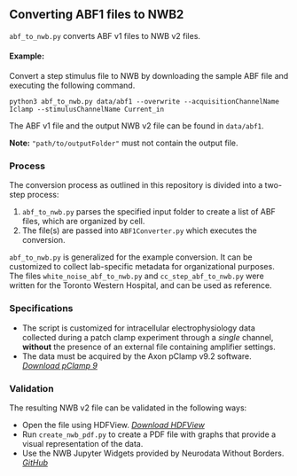 ## Converting ABF1 files to NWB2

`abf_to_nwb.py` converts ABF v1 files to NWB v2 files.

#### Example:

Convert a step stimulus file to NWB by downloading the sample ABF file and executing the following command. 

```
python3 abf_to_nwb.py data/abf1 --overwrite --acquisitionChannelName Iclamp --stimulusChannelName Current_in
```

The ABF v1 file and the output NWB v2 file can be found in `data/abf1`. 

__Note:__ `"path/to/outputFolder"` must not contain the output file.

### Process

The conversion process as outlined in this repository is divided into a two-step process:
 1.  `abf_to_nwb.py` parses the specified input folder to create a list of ABF files, which are organized by cell. 
 2.  The file(s) are passed into `ABF1Converter.py` which executes the conversion.

`abf_to_nwb.py` is generalized for the example conversion. It can be customized to collect lab-specific metadata for organizational purposes. The files `white_noise_abf_to_nwb.py` and `cc_step_abf_to_nwb.py` were written for the Toronto Western Hospital, and can be used as reference. 


### Specifications

* The script is customized for intracellular electrophysiology data collected during a patch clamp experiment through a _single_ channel, __without__ the presence of an external file containing amplifier settings.
* The data must be acquired by the Axon pClamp v9.2 software. _[Download pClamp 9](http://mdc.custhelp.com/app/answers/detail/a_id/18826/related/1)_


### Validation

The resulting NWB v2 file can be validated in the following ways:
  * Open the file using HDFView. _[Download HDFView](https://www.hdfgroup.org/downloads/hdfview)_
  * Run `create_nwb_pdf.py` to create a PDF file with graphs that provide a visual representation of the data.
  * Use the NWB Jupyter Widgets provided by Neurodata Without Borders. _[GitHub](https://github.com/NeurodataWithoutBorders/nwb-jupyter-widgets)_
  

  
